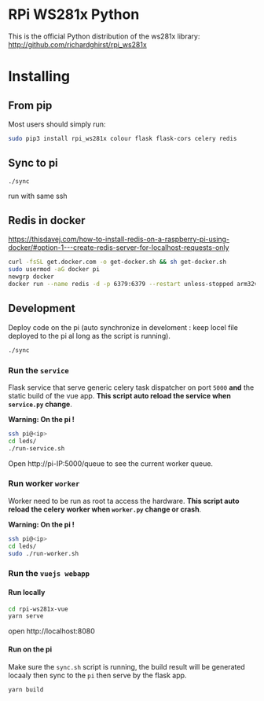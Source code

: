 # RPi WS281x Python

This is the official Python distribution of the ws281x library: http://github.com/richardghirst/rpi_ws281x

# Installing

## From pip

Most users should simply run:

```bash
sudo pip3 install rpi_ws281x colour flask flask-cors celery redis 
```

## Sync to pi

```
./sync
```

run with same ssh

## Redis in docker

https://thisdavej.com/how-to-install-redis-on-a-raspberry-pi-using-docker/#option-1---create-redis-server-for-localhost-requests-only

```bash
curl -fsSL get.docker.com -o get-docker.sh && sh get-docker.sh
sudo usermod -aG docker pi
newgrp docker
docker run --name redis -d -p 6379:6379 --restart unless-stopped arm32v7/redis --appendonly yes --maxmemory 512mb --tcp-backlog 128
```

## Development

Deploy code on the pi (auto synchronize in develoment : keep locel file deployed to the pi al long as the script is running).

```bash
./sync
```

### Run the `service`

Flask service that serve generic celery task dispatcher on port `5000` **and** the static build of the vue app. **This script auto reload the service when `service.py` change**.

**Warning: On the pi !**

```bash
ssh pi@<ip>
cd leds/
./run-service.sh
```

Open http://pi-IP:5000/queue to see the current worker queue.

### Run worker `worker`

Worker need to be run as root ta access the hardware. **This script auto reload the celery worker when `worker.py` change or crash**.

**Warning: On the pi !**

```bash
ssh pi@<ip>
cd leds/
sudo ./run-worker.sh
```

### Run the `vuejs webapp`

#### Run locally

```bash
cd rpi-ws281x-vue
yarn serve
```

open http://localhost:8080

#### Run on the pi

Make sure the `sync.sh` script is running, the build result will be generated locaaly then sync to the `pi` then serve by the flask app.

```bash
yarn build
```